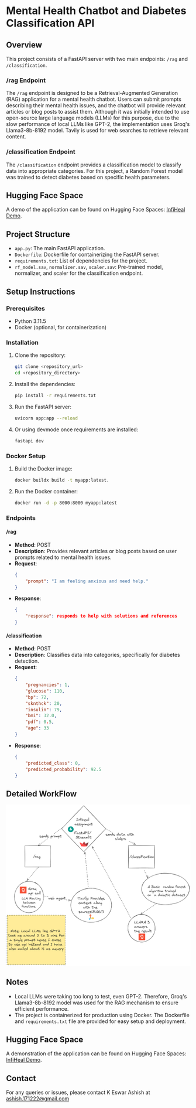 # Mental Health Chatbot and Diabetes Classification API

## Overview

This project consists of a FastAPI server with two main endpoints: `/rag` and `/classification`.

### /rag Endpoint
The `/rag` endpoint is designed to be a Retrieval-Augmented Generation (RAG) application for a mental health chatbot. Users can submit prompts describing their mental health issues, and the chatbot will provide relevant articles or blog posts to assist them. Although it was initially intended to use open-source large language models (LLMs) for this purpose, due to the slow performance of local LLMs like GPT-2, the implementation uses Groq's Llama3-8b-8192 model. Tavily is used for web searches to retrieve relevant content.

### /classification Endpoint
The `/classification` endpoint provides a classification model to classify data into appropriate categories. For this project, a Random Forest model was trained to detect diabetes based on specific health parameters. 

## Hugging Face Space
A demo of the application can be found on Hugging Face Spaces: [InfiHeal Demo](https://huggingface.co/spaces/Ashish1722/infiheal_demo/tree/main).

## Project Structure
- `app.py`: The main FastAPI application.
- `Dockerfile`: Dockerfile for containerizing the FastAPI server.
- `requirements.txt`: List of dependencies for the project.
- `rf_model.sav`, `normalizer.sav`, `scaler.sav`: Pre-trained model, normalizer, and scaler for the classification endpoint.

## Setup Instructions

### Prerequisites
- Python 3.11.5
- Docker (optional, for containerization)

### Installation
1. Clone the repository:
    ```sh
    git clone <repository_url>
    cd <repository_directory>
    ```

2. Install the dependencies:
    ```sh
    pip install -r requirements.txt
    ```

3. Run the FastAPI server:
    ```sh
    uvicorn app:app --reload
    ```
4. Or using devmode once requirements are installed:
    ```sh
    fastapi dev
    ```

### Docker Setup
1. Build the Docker image:
    ```sh
    docker buildx build -t myapp:latest.
    ```

2. Run the Docker container:
    ```sh
    docker run -d -p 8000:8000 myapp:latest
    ```

### Endpoints

#### /rag
- **Method**: POST
- **Description**: Provides relevant articles or blog posts based on user prompts related to mental health issues.
- **Request**:
    ```json
    {
        "prompt": "I am feeling anxious and need help."
    }
    ```
- **Response**:
    ```json
    {
        "response": responds to help with solutions and references
    }
    ```

#### /classification
- **Method**: POST
- **Description**: Classifies data into categories, specifically for diabetes detection.
- **Request**:
    ```json
    {
        "pregnancies": 1,
        "glucose": 110,
        "bp": 72,
        "sknthck": 20,
        "insulin": 79,
        "bmi": 32.0,
        "pdf": 0.5,
        "age": 33
    }
    ```
- **Response**:
    ```json
    {
        "predicted_class": 0,
        "predicted_probability": 92.5
    }
    ```
## Detailed WorkFlow
![Flowchart](image.png)

## Notes
- Local LLMs were taking too long to test, even GPT-2. Therefore, Groq's Llama3-8b-8192 model was used for the RAG mechanism to ensure efficient performance.
- The project is containerized for production using Docker. The Dockerfile and `requirements.txt` file are provided for easy setup and deployment.

## Hugging Face Space
A demonstration of the application can be found on Hugging Face Spaces: [InfiHeal Demo](https://huggingface.co/spaces/Ashish1722/infiheal_demo/tree/main).

## Contact
For any queries or issues, please contact K Eswar Ashish at ashish.171222@gmail.com

